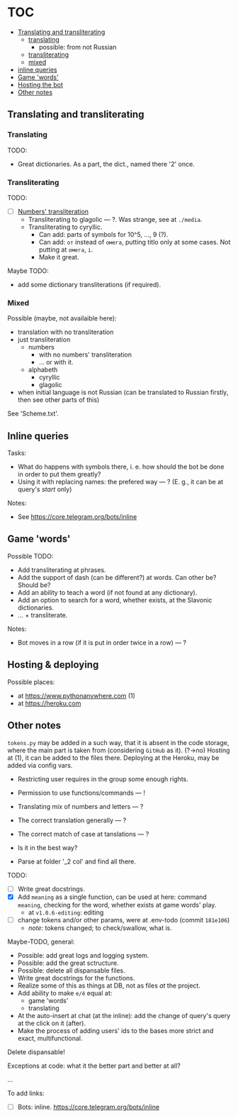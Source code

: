 # TOC
 - [Translating and transliterating](#tra_and_tra)
    + [translating](#translating)
        * possible: from not Russian
    + [transliterating](#transliterating)
    + [mixed](#tr_mixed)
 - [inline queries](#inline)
 - [Game 'words'](#game_words)
 - [Hosting the bot](#hosting)
 - [Other notes](#other_notes)

## Translating and transliterating
<a id="tra_and_tra"></a>

### Translating
<a id="translating"></a>
TODO:

 * Great dictionaries. As a part, the dict., named there '2' once.

### Transliterating
<a id="translating"></a>
TODO:

 * [ ] <u>Numbers' transliteration</u>
     + Transliterating to glagolic — ?. Was strange, see at `./media`.
     + Transliterating to cyryllic.
         - Can add: parts of symbols for 10^5, ..., 9 (?).
         - Can add: `от` instead of `омега`, putting titlo only at some cases.
           Not putting at `омега`, `і`.
         - Make it great.

Maybe TODO:

- add some dictionary transliterations (if required).

### Mixed
<a id="tr_mixed"></a>

Possible (maybe, not availaible here):

 * translation with no transliteration
 * just transliteration
     - numbers
         + with no numbers' transliteration
         + ... or with it.
      - alphabeth
          + cyryllic
          + glagolic
* when initial language is not Russian
  (can be translated to Russian firstly, then see other parts of this)

See 'Scheme.txt'.

## Inline queries
<a id="inline"></a>
Tasks:

 * What do happens with symbols there, i. e. how should the bot be done in order to put them greatly?
 * Using it with replacing names: the prefered way — ? (E. g., it can be at query's *start* only)

Notes:

 - See https://core.telegram.org/bots/inline

## Game 'words'
<a id="game"></a>
Possible TODO:

 * Add transliterating at phrases.
 * Add the support of dash (can be different?) at words. Can other be? Should be?
 * Add an ability to teach a word (if not found at any dictionary).
 * Add an option to search for a word, whether exists, at the Slavonic dictionaries.
 * ... + transliterate.

Notes:

 * Bot moves in a row (if it is put in order twice in a row) — ?

## Hosting & deploying
<a id="hosting"></a>

Possible places:

 * at https://www.pythonanywhere.com (1)
 * at https://heroku.com

## Other notes
<a id="other_notes"></a>

`tokens.py` may be added in a such way, that it is absent in the code storage, where the main part is taken from (considering `GitHub` as it). (?->no) Hosting at (1), it can be added to the files there.  Deploying at the Heroku, may be added via config vars.

 * Restricting user requires in the group some enough rights.
 * Permission to use functions/commands — !

 * Translating mix of numbers and letters — ?

 * The correct translation generally — ?

 * The correct match of case at tanslations — ?
 * Is it in the best way?
 * Parse at folder '_2 col' and find all there.

TODO:

 * [ ] Write great docstrings.
 * [x] Add `meaning` as a single function, can be used at here: command `meaning`, checking for the word, whether exists at game words' play.
      + at `v1.0.6-editing`: editing
 * [ ] change tokens and/or other params, were at .env-todo (commit `181e106`)
     + *note*: tokens changed; to check/swallow, what is.

Maybe-TODO, general:

 * Possible: add great logs and logging system.
 * Possible: add the great sctructure.
 * Possible: delete all dispansable files.
 * Write great docstrings for the functions.
 * Realize some of this as things at DB, not as files *at* the project.
 * Add ability to make `е/ё` equal at:
     + game 'words'
     + translating
 * At the auto-insert at chat (at the inline):
 add the change of query's query at the click on it (after).
 * Make the process of adding users' ids to the bases more strict and exact, multifunctional.

Delete dispansable!

Exceptions at code: what it the better part and better at all?

...

To add links:

 - [ ] Bots: inline. https://core.telegram.org/bots/inline
